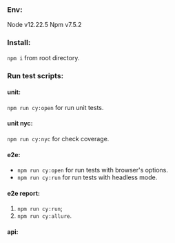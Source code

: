 ### Env:
Node v12.22.5
Npm v7.5.2

### Install:
`npm i` from root directory.

### Run test scripts:
#### unit:
`npm run cy:open` for run unit tests.

#### unit nyc:
`npm run cy:nyc` for check coverage.

#### e2e:
- `npm run cy:open` for run tests with browser's options.
- `npm run cy:run` for run tests with headless mode.

#### e2e report:
1. `npm run cy:run`;
2. `npm run cy:allure`.

#### api:

